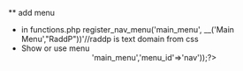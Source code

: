 ** add menu
  * in functions.php
    register_nav_menu('main_menu',
    __('Main Menu',"RaddP"))'//raddp is text domain from css
  * Show or use menu
    <header>
      <?php wp_nav_menu(array('theme_location'=>'main_menu','menu_id'=>'nav'));?>
    </header>
